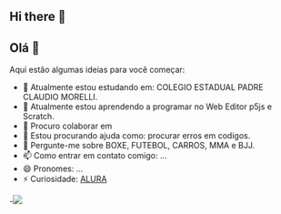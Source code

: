 ## Hi there 👋

## Olá 👋



Aqui estão algumas ideias para você começar:

- 🔭 Atualmente estou estudando em: COLEGIO ESTADUAL PADRE CLAUDIO MORELLI.
- 🌱 Atualmente estou aprendendo a programar no Web Editor p5js e Scratch.
- 👯 Procuro colaborar em 
- 🤔 Estou procurando ajuda como: procurar erros em codigos.
- 💬 Pergunte-me sobre BOXE, FUTEBOL, CARROS, MMA e BJJ.
- 📫 Como entrar em contato comigo: ...
- 😄 Pronomes: ...
- ⚡ Curiosidade: [ALURA](https://cursos.alura.com.br/user/camargo-gustavo29)

-![](https://media1.tenor.com/m/1nwjs8in1DUAAAAd/el-bicho-tomando-jugo-cr7.gif)
